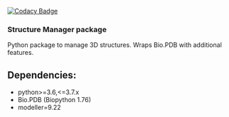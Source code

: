 [![Codacy Badge](https://api.codacy.com/project/badge/Grade/3dbc32af83244f1fba8961cfe059ae37)](https://www.codacy.com/app/jlgelpi/structure_manager?utm_source=mmb.irbbarcelona.org&amp;utm_medium=referral&amp;utm_content=gitlab/BioExcel/structure_manager&amp;utm_campaign=Badge_Grade)

### Structure Manager package
Python package to manage 3D structures. Wraps Bio.PDB with additional features.

## Dependencies:
* python>=3.6,<=3.7.x
* Bio.PDB (Biopython 1.76)
* modeller=9.22
